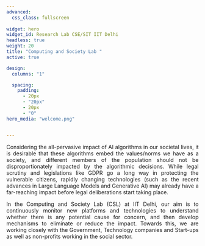 ```yaml
---
advanced:
  css_class: fullscreen
  
widget: hero
widget_id: Research Lab CSE/SIT IIT Delhi
headless: true
weight: 20
title: "Computing and Society Lab "
active: true

design:
  columns: "1"

  spacing:
    padding:
      - 20px
      - "20px"
      - 20px
      - "0"
hero_media: "welcome.png"


---
```


<p style="text-align: justify; width: 400 %">
Considering the all-pervasive impact of AI algorithms in our societal lives, it is desirable that these algorithms embed the values/norms we have as a society, and different members of the population should not be disproportionately impacted by the algorithmic decisions. While legal scrutiny and legislations like GDPR go a long way in protecting the vulnerable citizens, rapidly changing technologies (such as the recent advances in Large Language Models and Generative AI) may already have a far-reaching impact before legal deliberations start taking place.
</p>

<p style="text-align: justify; width: 5000 px">
In the Computing and Society Lab (CSL) at IIT Delhi, our aim is to continuously monitor new platforms and technologies to understand whether there is any potential cause for concern, and then develop mechanisms to eliminate or reduce the impact. Towards this, we are working closely with the Government, Technology companies and Start-ups as well as non-profits working in the social sector.
</p>

